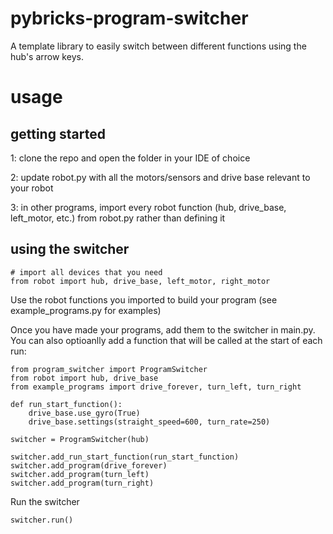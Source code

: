 # pybricks-program-switcher

A template library to easily switch between different functions using the hub's arrow keys.

# usage
## getting started
1: clone the repo and open the folder in your IDE of choice

2: update robot.py with all the motors/sensors and drive base relevant to your robot

3: in other programs, import every robot function (hub, drive_base, left_motor, etc.) from robot.py rather than defining it

## using the switcher
```
# import all devices that you need
from robot import hub, drive_base, left_motor, right_motor
```
Use the robot functions you imported to build your program (see example_programs.py for examples)

Once you have made your programs, add them to the switcher in main.py. You can also optioanlly add a function that will be called at the start of each run:

```
from program_switcher import ProgramSwitcher
from robot import hub, drive_base
from example_programs import drive_forever, turn_left, turn_right

def run_start_function():
    drive_base.use_gyro(True)
    drive_base.settings(straight_speed=600, turn_rate=250)

switcher = ProgramSwitcher(hub)

switcher.add_run_start_function(run_start_function)
switcher.add_program(drive_forever)
switcher.add_program(turn_left)
switcher.add_program(turn_right)
```

Run the switcher

```
switcher.run()
```
